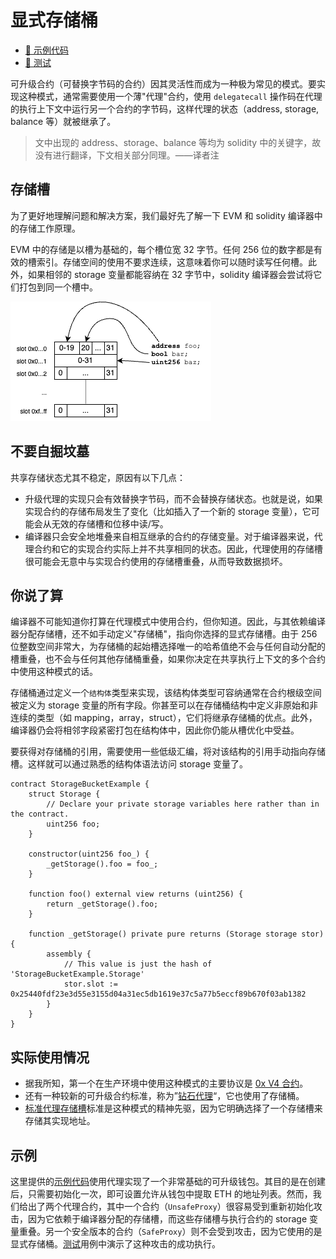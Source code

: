 # 显式存储桶

- [📜 示例代码](./ExplicitStorageBuckets.sol)
- [🐞 测试](../../test/ExplicitStorageBuckets.t.sol)

可升级合约（可替换字节码的合约）因其灵活性而成为一种极为常见的模式。要实现这种模式，通常需要使用一个薄"代理"合约，使用 `delegatecall` 操作码在代理的执行上下文中运行另一个合约的字节码，这样代理的状态（address, storage, balance 等）就被继承了。

> 文中出现的 address、storage、balance 等均为 solidity 中的关键字，故没有进行翻译，下文相关部分同理。——译者注 

## 存储槽

为了更好地理解问题和解决方案，我们最好先了解一下 EVM 和 solidity 编译器中的存储工作原理。

EVM 中的存储是以槽为基础的，每个槽位宽 32 字节。任何 256 位的数字都是有效的槽索引。存储空间的使用不要求连续，这意味着你可以随时读写任何槽。此外，如果相邻的 storage 变量都能容纳在 32 字节中，solidity 编译器会尝试将它们打包到同一个槽中。

![storage slots](./storage-slots.png)

## 不要自掘坟墓

共享存储状态尤其不稳定，原因有以下几点：

- 升级代理的实现只会有效替换字节码，而不会替换存储状态。也就是说，如果实现合约的存储布局发生了变化（比如插入了一个新的 storage 变量），它可能会从无效的存储槽和位移中读/写。
- 编译器只会安全地堆叠来自相互继承的合约的存储变量。对于编译器来说，代理合约和它的实现合约实际上并不共享相同的状态。因此，代理使用的存储槽很可能会无意中与实现合约使用的存储槽重叠，从而导致数据损坏。

## 你说了算

编译器不可能知道你打算在代理模式中使用合约，但你知道。因此，与其依赖编译器分配存储槽，还不如手动定义"存储桶"，指向你选择的显式存储槽。由于 256 位整数空间非常大，为存储桶的起始槽选择唯一的哈希值绝不会与任何自动分配的槽重叠，也不会与任何其他存储桶重叠，如果你决定在共享执行上下文的多个合约中使用这种模式的话。

存储桶通过定义一个`结构体`类型来实现，该结构体类型可容纳通常在合约根级空间被定义为 storage 变量的所有字段。你甚至可以在存储桶结构中定义非原始和非连续的类型（如 mapping，array，struct），它们将继承存储桶的优点。此外，编译器仍会将相邻字段紧密打包在结构体中，因此你仍能从槽优化中受益。

要获得对存储桶的引用，需要使用一些低级汇编，将对该结构的引用手动指向存储槽。这样就可以通过熟悉的结构体语法访问 storage 变量了。

```solidity
contract StorageBucketExample {
    struct Storage {
        // Declare your private storage variables here rather than in the contract.
        uint256 foo;
    }

    constructor(uint256 foo_) {
        _getStorage().foo = foo_;
    }

    function foo() external view returns (uint256) {
        return _getStorage().foo;
    }

    function _getStorage() private pure returns (Storage storage stor) {
        assembly {
            // This value is just the hash of 'StorageBucketExample.Storage'
            stor.slot := 0x25440fdf23e3d55e3155d04a31ec5db1619e37c5a77b5eccf89b670f03ab1382
        }
    }
}
```

## 实际使用情况

- 据我所知，第一个在生产环境中使用这种模式的主要协议是 [0x V4 合约](https://github.com/0xProject/protocol/tree/development/contracts/zero-ex/contracts/src/storage)。
- 还有一种较新的可升级合约标准，称为”[钻石代理](https://eips.ethereum.org/EIPS/eip-2535)“，它也使用了存储桶。
- [标准代理存储槽](https://eips.ethereum.org/EIPS/eip-1967)标准是这种模式的精神先驱，因为它明确选择了一个存储槽来存储其实现地址。

## 示例

这里提供的[示例代码](https://github.com/nzhl/useful-solidity-patterns/blob/main/patterns/explicit-storage-buckets/ExplicitStorageBuckets.sol)使用代理实现了一个非常基础的可升级钱包。其目的是在创建后，只需要初始化一次，即可设置允许从钱包中提取 ETH 的地址列表。然而，我们给出了两个代理合约，其中一个合约（`UnsafeProxy`）很容易受到重新初始化攻击，因为它依赖于编译器分配的存储槽，而这些存储槽与执行合约的 storage 变量重叠。另一个安全版本的合约（`SafeProxy`）则不会受到攻击，因为它使用的是显式存储桶。[测试](https://github.com/nzhl/useful-solidity-patterns/blob/main/test/ExplicitStorageBuckets.t.sol)用例中演示了这种攻击的成功执行。
